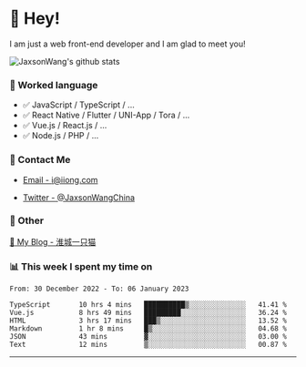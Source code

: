 # 👋 Hey!

I am just a web front-end developer and I am glad to meet you!

![JaxsonWang's github stats](https://github-readme-stats.vercel.app/api?username=JaxsonWang&&show_icons=true&&title_color=1abc9c&&icon_color=1abc9c)


### 📝 Worked language

- ✅ JavaScript / TypeScript / ...
- ✅ React Native / Flutter / UNI-App / Tora / ...
- ✅ Vue.js / React.js / ...
- ✅ Node.js / PHP / ...

### 📮 Contact Me

- [Email - i@iiong.com](mailto:i@iiong.com)

- [Twitter - @JaxsonWangChina](https://twitter.com/JaxsonWangChina)

### 🤪 Other

[📌 My Blog - 淮城一只猫](https://iiong.com)

### 📊 This week I spent my time on

<!--START_SECTION:waka-->

```text
From: 30 December 2022 - To: 06 January 2023

TypeScript       10 hrs 4 mins   ██████████▒░░░░░░░░░░░░░░   41.41 %
Vue.js           8 hrs 49 mins   █████████░░░░░░░░░░░░░░░░   36.24 %
HTML             3 hrs 17 mins   ███▒░░░░░░░░░░░░░░░░░░░░░   13.52 %
Markdown         1 hr 8 mins     █▒░░░░░░░░░░░░░░░░░░░░░░░   04.68 %
JSON             43 mins         ▓░░░░░░░░░░░░░░░░░░░░░░░░   03.00 %
Text             12 mins         ▒░░░░░░░░░░░░░░░░░░░░░░░░   00.87 %
```

<!--END_SECTION:waka-->

---

